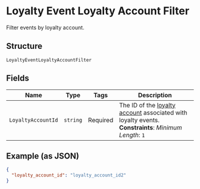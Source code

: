 
# Loyalty Event Loyalty Account Filter

Filter events by loyalty account.

## Structure

`LoyaltyEventLoyaltyAccountFilter`

## Fields

| Name | Type | Tags | Description |
|  --- | --- | --- | --- |
| `LoyaltyAccountId` | `string` | Required | The ID of the [loyalty account](entity:LoyaltyAccount) associated with loyalty events.<br>**Constraints**: *Minimum Length*: `1` |

## Example (as JSON)

```json
{
  "loyalty_account_id": "loyalty_account_id2"
}
```

